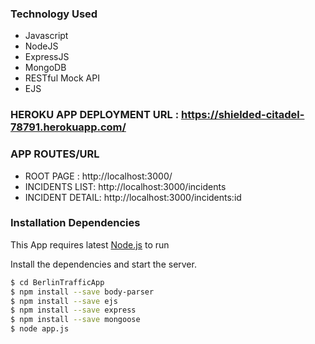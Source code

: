 
### Technology Used
- Javascript
- NodeJS
-   ExpressJS
-   MongoDB
-   RESTful Mock API
-   EJS

### HEROKU APP DEPLOYMENT URL :   https://shielded-citadel-78791.herokuapp.com/
### APP ROUTES/URL
-  ROOT PAGE : http://localhost:3000/
-   INCIDENTS LIST:  http://localhost:3000/incidents
-    INCIDENT DETAIL:  http://localhost:3000/incidents:id


### Installation Dependencies
This App requires latest [Node.js](https://nodejs.org/) to run

Install the dependencies and  start the server.
```sh
$ cd BerlinTrafficApp
$ npm install --save body-parser 
$ npm install --save ejs 
$ npm install --save express
$ npm install --save mongoose 
$ node app.js
```
